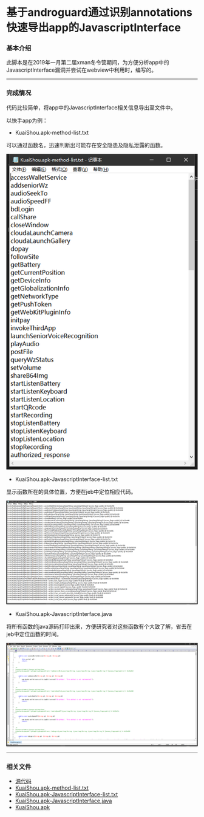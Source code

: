 # 基于androguard通过识别annotations快速导出app的JavascriptInterface

### 基本介绍
此脚本是在2019年一月第二届xman冬令营期间，为方便分析app中的JavascriptInterface漏洞并尝试在webview中利用时，编写的。

***
### 完成情况
代码比较简单，将app中的JavascriptInterface相关信息导出至文件中。

以快手app为例：

- KuaiShou.apk-method-list.txt

可以通过函数名，迅速判断出可能存在安全隐患及隐私泄露的函数。

![2019-03-07-18-21-46.png](https://github.com/GANGE666/Projects/raw/master/other/2019_01_JavascriptInterface/2019-03-07-18-21-46.png)

- KuaiShou.apk-JavascriptInterface-list.txt

显示函数所在的具体位置，方便在jeb中定位相应代码。

![2019-03-07-18-23-39.png](https://github.com/GANGE666/Projects/raw/master/other/2019_01_JavascriptInterface/2019-03-07-18-23-39.png)

- KuaiShou.apk-JavascriptInterface.java

将所有函数的java源码打印出来，方便研究者对这些函数有个大致了解，省去在jeb中定位函数的时间。

![2019-03-07-18-26-11.png](https://github.com/GANGE666/Projects/raw/master/other/2019_01_JavascriptInterface/2019-03-07-18-26-11.png)


***
### 相关文件
- [源代码](./JavascriptInterface.py)
- [KuaiShou.apk-method-list.txt](./KuaiShou.apk-method-list.txt)
- [KuaiShou.apk-JavascriptInterface-list.txt](./KuaiShou.apk-JavascriptInterface-list.txt)
- [KuaiShou.apk-JavascriptInterface.java](./KuaiShou.apk-JavascriptInterface.java)
- [KuaiShou.apk](./KuaiShou.apk)
